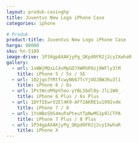 ```yaml
---
layout: produk-casinghp
title: Juventus New Logo iPhone Case
categories: iphone

# Produk
product-title: Juventus New Logo iPhone Case
harga: 90000
sku: hn-5189
image-drive: 1P34gpAXAKjyPg_QKpd0FR2j2cyIXwhaR
gallery:
  - url: 1sWWjMQsLC4vMpGO7XWRhPOzj8WFly3lM
    title: iPhone 5 / 5s / SE
  - url: 102jqn7YRtfcwyN667TcYjUOJBWJKu3l1
    title: iPhone 6 / 6s
  - url: 1PstWcoM9pV5eo-yYBL5bdl0y-JlL1W0_
    title: iPhone 6 Plus / 6s Plus
  - url: 1DYfIEwrV2El4K9-AFf2AKRE1u1092vdm
    title: iPhone 7 / 8
  - url: 1YxWBoS9S4muPaPteutTpNwMS1p9lCTPA
    title: iPhone 7 Plus / 8 Plus
  - url: 1P34gpAXAKjyPg_QKpd0FR2j2cyIXwhaR
    title: iPhone X
---
```

